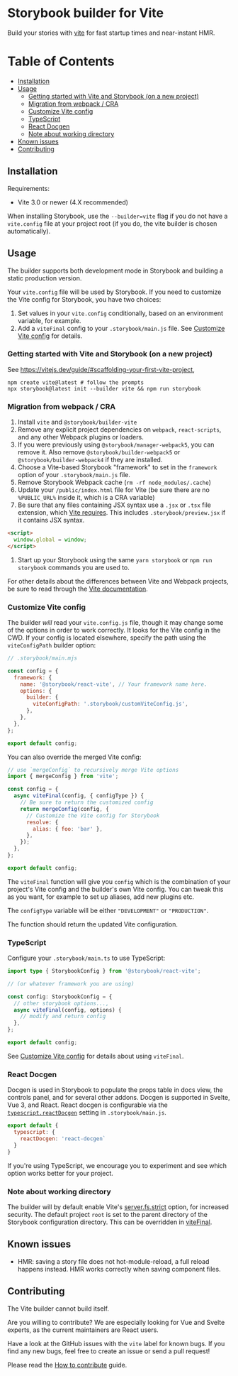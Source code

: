 # Storybook builder for Vite <!-- omit in toc -->

Build your stories with [vite](https://vitejs.dev/) for fast startup times and near-instant HMR.

# Table of Contents <!-- omit in toc -->

- [Installation](#installation)
- [Usage](#usage)
  - [Getting started with Vite and Storybook (on a new project)](#getting-started-with-vite-and-storybook-on-a-new-project)
  - [Migration from webpack / CRA](#migration-from-webpack--cra)
  - [Customize Vite config](#customize-vite-config)
  - [TypeScript](#typescript)
  - [React Docgen](#react-docgen)
  - [Note about working directory](#note-about-working-directory)
- [Known issues](#known-issues)
- [Contributing](#contributing)

## Installation

Requirements:

- Vite 3.0 or newer (4.X recommended)

When installing Storybook, use the `--builder=vite` flag if you do not have a `vite.config` file at your project root (if you do, the vite builder is chosen automatically).

## Usage

The builder supports both development mode in Storybook and building a static production version.

Your `vite.config` file will be used by Storybook. If you need to customize the Vite config for Storybook, you have two choices:

1. Set values in your `vite.config` conditionally, based on an environment variable, for example.
2. Add a `viteFinal` config to your `.storybook/main.js` file. See [Customize Vite config](#customize-vite-config) for details.

### Getting started with Vite and Storybook (on a new project)

See https://vitejs.dev/guide/#scaffolding-your-first-vite-project,

```
npm create vite@latest # follow the prompts
npx storybook@latest init --builder vite && npm run storybook
```

### Migration from webpack / CRA

1. Install `vite` and `@storybook/builder-vite`
2. Remove any explicit project dependencies on `webpack`, `react-scripts`, and any other Webpack plugins or loaders.
3. If you were previously using `@storybook/manager-webpack5`, you can remove it. Also remove `@storybook/builder-webpack5` or `@storybook/builder-webpack4` if they are installed.
4. Choose a Vite-based Storybook "framework" to set in the `framework` option of your `.storybook/main.js` file.
5. Remove Storybook Webpack cache (`rm -rf node_modules/.cache`)
6. Update your `/public/index.html` file for Vite (be sure there are no `%PUBLIC_URL%` inside it, which is a CRA variable)
7. Be sure that any files containing JSX syntax use a `.jsx` or `.tsx` file extension, which [Vite requires](https://vitejs.dev/guide/features.html#jsx). This includes `.storybook/preview.jsx` if it contains JSX syntax.

```html
<script>
  window.global = window;
</script>
```

1.  Start up your Storybook using the same `yarn storybook` or `npm run storybook` commands you are used to.

For other details about the differences between Vite and Webpack projects, be sure to read through the [Vite documentation](https://vitejs.dev/).

### Customize Vite config

The builder _will_ read your `vite.config.js` file, though it may change some of the options in order to work correctly.
It looks for the Vite config in the CWD. If your config is located elsewhere, specify the path using the `viteConfigPath` builder option:

```javascript
// .storybook/main.mjs

const config = {
  framework: {
    name: '@storybook/react-vite', // Your framework name here.
    options: {
      builder: {
        viteConfigPath: '.storybook/customViteConfig.js',
      },
    },
  },
};

export default config;
```

You can also override the merged Vite config:

```javascript
// use `mergeConfig` to recursively merge Vite options
import { mergeConfig } from 'vite';

const config = {
  async viteFinal(config, { configType }) {
    // Be sure to return the customized config
    return mergeConfig(config, {
      // Customize the Vite config for Storybook
      resolve: {
        alias: { foo: 'bar' },
      },
    });
  },
};

export default config;
```

The `viteFinal` function will give you `config` which is the combination of your project's Vite config and the builder's own Vite config.
You can tweak this as you want, for example to set up aliases, add new plugins etc.

The `configType` variable will be either `"DEVELOPMENT"` or `"PRODUCTION"`.

The function should return the updated Vite configuration.

### TypeScript

Configure your `.storybook/main.ts` to use TypeScript:

```typescript
import type { StorybookConfig } from '@storybook/react-vite';

// (or whatever framework you are using)

const config: StorybookConfig = {
  // other storybook options...,
  async viteFinal(config, options) {
    // modify and return config
  },
};

export default config;
```

See [Customize Vite config](#customize-vite-config) for details about using `viteFinal`.

### React Docgen

Docgen is used in Storybook to populate the props table in docs view, the controls panel, and for several other addons. Docgen is supported in Svelte, Vue 3, and React. React docgen is configurable via the [`typescript.reactDocgen`](https://storybook.js.org/docs/api/main-config-typescript#reactdocgen) setting in `.storybook/main.js`.

```javascript
export default {
  typescript: {
    reactDocgen: 'react-docgen`
  }
}
```

If you're using TypeScript, we encourage you to experiment and see which option works better for your project.

### Note about working directory

The builder will by default enable Vite's [server.fs.strict](https://vitejs.dev/config/#server-fs-strict)
option, for increased security. The default project `root` is set to the parent directory of the
Storybook configuration directory. This can be overridden in [viteFinal](https://storybook.js.org/docs/api/main-config-vite-final).

## Known issues

- HMR: saving a story file does not hot-module-reload, a full reload happens instead. HMR works correctly when saving component files.

## Contributing

The Vite builder cannot build itself.

Are you willing to contribute? We are especially looking for Vue and Svelte experts, as the current maintainers are React users.

Have a look at the GitHub issues with the `vite` label for known bugs. If you find any new bugs,
feel free to create an issue or send a pull request!

Please read the [How to contribute](/CONTRIBUTING.md) guide.
